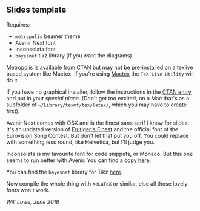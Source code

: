 ## Slides template

Requires:

* `metropolis` beamer theme
* Avenir Next font
* Inconsolata font 
* `bayesnet` tikz library (if you want the diagrams)

Metropolis is available from CTAN but may not be pre-installed on a texlive based system like Mactex. If you're using [Mactex][2] the `TeX Live Utility` will do it.  

If you have no graphical installer, follow the instructions in the [CTAN entry][1] and put in your 
*special place*.  (Don't get too excited, on a Mac that's as a subfolder of `~/Library/texmf/tex/latex/`, 
which you may have to create first).

Avenir Next comes with OSX and is the finest sans serif I know for slides.  It's an updated version of [Frutiger's Finest][3] and the official font of the Eurovision Song Contest.  But don't let that put you off.  You could replace with something less round, like Helvetica, but I'll judge you.

Inconsolata is my favourite font for code snippets, or Monaco.  But this one seems to run better with Avenir. You can find a copy [here][4].

You can find the `bayesnet` library for Tikz [here][5].

Now compile the whole thing with `XeLaTeX` or similar, else all those lovely fonts won't work.



*Will Lowe, June 2016*

[1]:	https://www.ctan.org/pkg/beamertheme-metropolis?lang=en
[2]:	https://tug.org/mactex/
[3]:	https://en.wikipedia.org/wiki/Avenir_(typeface)
[4]:	http://www.levien.com/type/myfonts/inconsolata.html
[5]:	https://github.com/jluttine/tikz-bayesnet
